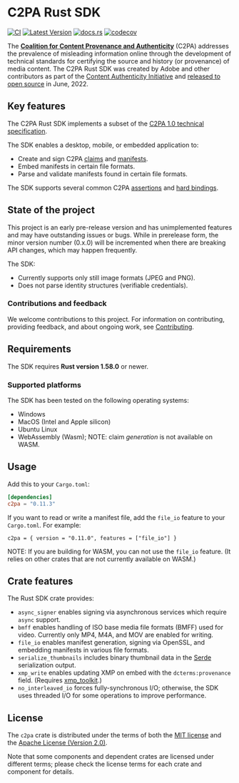 # C2PA Rust SDK

[![CI](https://github.com/contentauth/c2pa-rs/actions/workflows/ci.yml/badge.svg)](https://github.com/contentauth/c2pa-rs/actions/workflows/ci.yml) [![Latest Version](https://img.shields.io/crates/v/c2pa.svg)](https://crates.io/crates/c2pa) [![docs.rs](https://img.shields.io/docsrs/c2pa)](https://docs.rs/c2pa/) [![codecov](https://codecov.io/gh/contentauth/c2pa-rs/branch/main/graph/badge.svg?token=YVHWI19EGN)](https://codecov.io/gh/contentauth/c2pa-rs)

The **[Coalition for Content Provenance and Authenticity](https://c2pa.org)** (C2PA) addresses the prevalence of misleading information online through the development of technical standards for certifying the source and history (or provenance) of media content. The C2PA Rust SDK was created by Adobe and other contributors as part of the [Content Authenticity Initiative](https://contentauthenticity.org) and [released to open source](https://contentauthenticity.org/blog/cai-releases-suite-of-open-source-tools-to-advance-digital-content-provenance) in June, 2022. 

## Key features

The C2PA Rust SDK implements a subset of the [C2PA 1.0 technical specification](https://c2pa.org/specifications/specifications/1.0/specs/C2PA_Specification.html). 

The SDK enables a desktop, mobile, or embedded application to: 
* Create and sign C2PA [claims](https://c2pa.org/specifications/specifications/1.0/specs/C2PA_Specification.html#_claims) and [manifests](https://c2pa.org/specifications/specifications/1.0/specs/C2PA_Specification.html#_manifests).
* Embed manifests in certain file formats.
* Parse and validate manifests found in certain file formats.

The SDK supports several common C2PA [assertions](https://c2pa.org/specifications/specifications/1.0/specs/C2PA_Specification.html#_c2pa_standard_assertions) and [hard bindings](https://c2pa.org/specifications/specifications/1.0/specs/C2PA_Specification.html#_hard_bindings).

## State of the project

This project is an early pre-release version and has unimplemented features and may have outstanding issues or bugs. While in prerelease form, the minor version number (0.x.0) will be incremented when there are breaking API changes, which may happen frequently.

The SDK:
* Currently supports only still image formats (JPEG and PNG).
* Does not parse identity structures (verifiable credentials).

### Contributions and feedback

We welcome contributions to this project.  For information on contributing, providing feedback, and about ongoing work, see [Contributing](https://github.com/contentauth/c2pa-js/blob/main/CONTRIBUTING.md).

## Requirements

The SDK requires **Rust version 1.58.0** or newer.

### Supported platforms

The SDK has been tested on the following operating systems:

* Windows
* MacOS (Intel and Apple silicon)
* Ubuntu Linux
* WebAssembly (Wasm); NOTE: claim _generation_ is not available on WASM.

## Usage

Add this to your `Cargo.toml`:

```toml
[dependencies]
c2pa = "0.11.3"
```

If you want to read or write a manifest file, add the `file_io` feature to your `Cargo.toml`. For example:
```
c2pa = { version = "0.11.0", features = ["file_io"] }
```

NOTE: If you are building for WASM, you can not use the `file_io` feature. (It relies on other crates that are not currently available on WASM.)

## Crate features

The Rust SDK crate provides:

* `async_signer` enables signing via asynchronous services which require `async` support.
* `bmff` enables handling of ISO base media file formats (BMFF) used for video. Currently only MP4, M4A, and MOV are enabled for writing.
* `file_io` enables manifest generation, signing via OpenSSL, and embedding manifests in various file formats.
* `serialize_thumbnails` includes binary thumbnail data in the [Serde](https://serde.rs/) serialization output.
* `xmp_write` enables updating XMP on embed with the `dcterms:provenance` field. (Requires [xmp_toolkit](https://crates.io/crates/xmp_toolkit).)
* `no_interleaved_io` forces fully-synchronous I/O; otherwise, the SDK uses threaded I/O for some operations to improve performance.

## License

The `c2pa` crate is distributed under the terms of both the [MIT license](https://github.com/contentauth/c2pa-rs/blob/main/LICENSE-MIT) and the [Apache License (Version 2.0)](https://github.com/contentauth/c2pa-rs/blob/main/LICENSE-APACHE).

Note that some components and dependent crates are licensed under different terms; please check the license terms for each crate and component for details.
